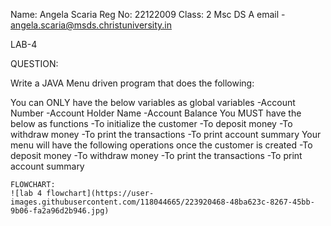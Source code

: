 Name: Angela Scaria
Reg No: 22122009
Class: 2 Msc DS A
email - angela.scaria@msds.christuniversity.in

LAB-4

QUESTION:

Write a JAVA Menu driven program that does the following:

  You can ONLY have the below variables as global variables
    -Account Number
    -Account Holder Name
    -Account Balance
  You MUST have the below as functions
    -To initialize the customer
    -To deposit money
    -To withdraw money
    -To print the transactions
    -To print account summary
  Your menu will have the following operations once the customer is created
    -To deposit money
    -To withdraw money
    -To print the transactions
    -To print account summary
    
    FLOWCHART:
    ![lab 4 flowchart](https://user-images.githubusercontent.com/118044665/223920468-48ba623c-8267-45bb-9b06-fa2a96d2b946.jpg)

 
